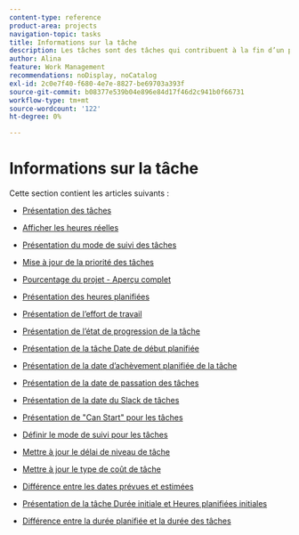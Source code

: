 ```yaml
---
content-type: reference
product-area: projects
navigation-topic: tasks
title: Informations sur la tâche
description: Les tâches sont des tâches qui contribuent à la fin d’un projet dans Adobe Workfront. Pour en savoir plus sur les informations de tâche, consultez les articles suivants.
author: Alina
feature: Work Management
recommendations: noDisplay, noCatalog
exl-id: 2c0e7f40-f680-4e7e-8827-be69703a393f
source-git-commit: b08377e539b04e896e84d17f46d2c941b0f66731
workflow-type: tm+mt
source-wordcount: '122'
ht-degree: 0%

---
```


# Informations sur la tâche

Cette section contient les articles suivants :

* [Présentation des tâches](../../../manage-work/tasks/task-information/tasks-overview.md)
* [Afficher les heures réelles](../../../manage-work/tasks/task-information/actual-hours.md)
* [Présentation du mode de suivi des tâches](../../../manage-work/tasks/task-information/task-tracking-mode.md)
* [Mise à jour de la priorité des tâches](../../../manage-work/tasks/task-information/task-priority.md)
* [Pourcentage du projet - Aperçu complet](../../../manage-work/tasks/task-information/project-percent-complete.md)
* [Présentation des heures planifiées](../../../manage-work/tasks/task-information/planned-hours.md)
* [Présentation de l’effort de travail](../../../manage-work/tasks/task-information/work-effort.md)
* [Présentation de l’état de progression de la tâche](../../../manage-work/tasks/task-information/task-progress-status.md)
* [Présentation de la tâche Date de début planifiée](../../../manage-work/tasks/task-information/task-planned-start-date.md)
* [Présentation de la date d’achèvement planifiée de la tâche](../../../manage-work/tasks/task-information/task-planned-completion-date.md)
* [Présentation de la date de passation des tâches](../../../manage-work/tasks/task-information/handoff-task-date.md)
* [Présentation de la date du Slack de tâches](../../../manage-work/tasks/task-information/task-slack-date.md)
* [Présentation de &quot;Can Start&quot; pour les tâches](../../../manage-work/tasks/task-information/can-start-task-overview.md)
* [Définir le mode de suivi pour les tâches](../../../manage-work/tasks/task-information/set-tracking-mode-for-tasks.md)
* [Mettre à jour le délai de niveau de tâche](../../../manage-work/tasks/task-information/task-leveling-delay.md)
* [Mettre à jour le type de coût de tâche](../../../manage-work/tasks/task-information/update-task-cost-type.md)
* [Différence entre les dates prévues et estimées](../../../manage-work/tasks/task-information/differentiate-projected-estimated-dates.md)
* [Présentation de la tâche Durée initiale et Heures planifiées initiales](../../../manage-work/tasks/task-information/task-original-duration-and-original-planned-hours.md)
* [Différence entre la durée planifiée et la durée des tâches](../../../manage-work/tasks/task-information/planned-duration-vs-duration-for-tasks.md)

  <!--
  <li><a href="../../../manage-work/tasks/task-information/project-task-issue-dates.md">Overview of project, task, and issue dates</a> </li>
  -->
